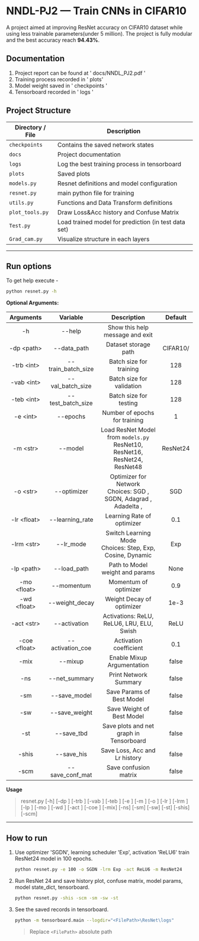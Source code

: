 # NNDL-PJ2 — Train CNNs in CIFAR10

A project aimed at improving ResNet accuracy on CIFAR10 dataset while using less trainable parameters(under 5 million). The project is fully modular and the best accuracy reach **94.43%**. 

## **Documentation**

1. Project report can be found at ' docs/NNDL_PJ2.pdf '
2. Training process recorded in ' plots' 
3. Model weight saved in ' checkpoints '
4. Tensorboard recorded in ' logs '

## **Project Structure**

| Directory / File | Description                                          |
| ---------------- | ---------------------------------------------------- |
| `checkpoints`    | Contains the saved network states                    |
| `docs`           | Project documentation                                |
| `logs`           | Log the best training process in tensorboard         |
| `plots`          | Saved plots                                          |
| `models.py`      | Resnet definitions and model configuration           |
| `resnet.py`      | main python file for training                        |
| `utils.py`       | Functions and Data Transform definitions             |
| `plot_tools.py`  | Draw Loss&Acc history and Confuse Matrix             |
| `Test.py`        | Load trained model for prediction (in test data set) |
| `Grad_cam.py`    | Visualize structure in each layers                   |

---
## **Run options**

To get help execute -
```bash
python resnet.py -h
```

**Optional Arguments:**

| Arguments | Variable | Description                  | Default|
|:-------------:|:------------:|:-------------------------:|:---------------:|
| -h      | --help        | Show this help message and exit||
| -dp \<path> | --data_path | Dataset storage path | CIFAR10/|
| -trb \<int>| --train_batch_size | Batch size for training | 128|
| -vab \<int> | --val_batch_size | Batch size for validation | 128 |
| -teb \<int> | --test_batch_size | Batch size for testing | 128 |
| -e \<int>  | --epochs | Number of epochs for training | 1|
|    -m \<str>    |           --model           |              Load ResNet Model from `models.py` <br> ResNet10, ResNet16, ResNet24, ResNet48              | ResNet24 |
|    -o \<str>    |         --optimizer         | Optimizer for Network <br>Choices: SGD , SGDN, Adagrad , Adadelta , |   SGD    |
|  -lr \<float>   |       --learning_rate       |                  Learning Rate of optimizer                  |   0.1    |
|   -lrm \<str>   |          --lr_mode          | Switch Learning Mode<br>Choices: Step, Exp, Cosine, Dynamic  |   Exp    |
|   -lp \<path>   |         --load_path         |               Path to Model weight and params                |   None   |
|  -mo \<float>   |         --momentum          |                    Momentum of optimizer                     |   0.9    |
|  -wd \<float>   |       --weight_decay        |                  Weight Decay of optimizer                   |   1e-3   |
|   -act \<str>   |        --activation         |          Activations: ReLU, ReLU6, LRU, ELU, Swish           |   ReLU   |
| -coe \<float> |       --activation_coe       |                    Activation coefficient                    |   0.1    |
| -mix | --mixup | Enable Mixup Argumentation | false |
|       -ns       |        --net_summary        |                    Print Network Summary                     |  false   |
|       -sm       |        --save_model         |                  Save Params of Best Model                   |  false   |
| -sw | --save_weight   | Save Weight of Best Model | false|
| -st | --save_tbd |           Save plots and net graph in Tensorboard            | false|
|      -shis      |         --save_his          |                Save Loss, Acc and Lr history                 |  false   |
|      -scm       |       --save_conf_mat       |                    Save confusion matrix                     |  false   |

**Usage**
> resnet.py [-h] [-dp <path>] [-trb <int>] [-vab <int>] [-teb <int>] [-e <int>] [-m <str>] [-o <str>] [-lr <float>] [-lrm <str>] [-lp <path>] [-mo <float>] [-wd <float>] [-act <str>] [-coe <float>] [-mix] [-ns] [-sm] [-sw] [-st] [-shis] [-scm]

---
## **How to run**

1. Use optimizer 'SGDN', learning scheduler 'Exp', activation 'ReLU6' train ResNet24 model in 100 epochs. 
    ```bash
    python resnet.py -e 100 -o SGDN -lrm Exp -act ReLU6 -m ResNet24
    ```

2. Run ResNet 24 and save history plot, confuse matrix, model params, model state_dict, tensorboard.
    ```bash
    python resnet.py -shis -scm -sm -sw -st
    ```
3. See the saved records in tensorboard.
    ```bash
    python -m tensorboard.main --logdir="<FilePath>\ResNet\logs"
    ```
    > Replace `<FilePath>` absolute path
